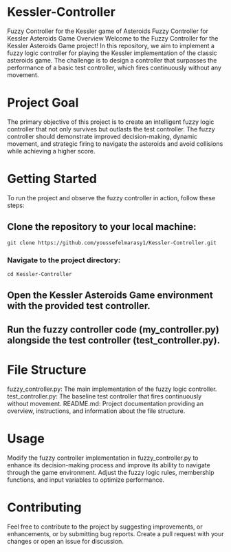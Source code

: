 # Kessler-Controller
Fuzzy Controller for the Kessler game of Asteroids
Fuzzy Controller for Kessler Asteroids Game
Overview
Welcome to the Fuzzy Controller for the Kessler Asteroids Game project! In this repository, we aim to implement a fuzzy logic controller for playing the Kessler implementation of the classic asteroids game. The challenge is to design a controller that surpasses the performance of a basic test controller, which fires continuously without any movement.

# Project Goal
The primary objective of this project is to create an intelligent fuzzy logic controller that not only survives but outlasts the test controller. The fuzzy controller should demonstrate improved decision-making, dynamic movement, and strategic firing to navigate the asteroids and avoid collisions while achieving a higher score.

# Getting Started
To run the project and observe the fuzzy controller in action, follow these steps:

## Clone the repository to your local machine:

`git clone https://github.com/youssefelmarasy1/Kessler-Controller.git`

### Navigate to the project directory:
`cd Kessler-Controller`

## Open the Kessler Asteroids Game environment with the provided test controller.

## Run the fuzzy controller code (my_controller.py) alongside the test controller (test_controller.py).

# File Structure
fuzzy_controller.py: The main implementation of the fuzzy logic controller.
test_controller.py: The baseline test controller that fires continuously without movement.
README.md: Project documentation providing an overview, instructions, and information about the file structure.

# Usage
Modify the fuzzy controller implementation in fuzzy_controller.py to enhance its decision-making process and improve its ability to navigate through the game environment. Adjust the fuzzy logic rules, membership functions, and input variables to optimize performance.

# Contributing
Feel free to contribute to the project by suggesting improvements, or enhancements, or by submitting bug reports. Create a pull request with your changes or open an issue for discussion.
